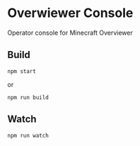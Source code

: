 # Overwiewer Console

Operator console for Minecraft Overviewer

## Build

```
npm start
```
or

```
npm run build
```

## Watch

```
npm run watch
```
